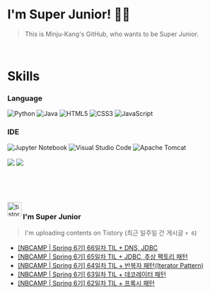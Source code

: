 
# I'm Super Junior! 🐱‍🏍
  > This is Minju-Kang's GitHub, who wants to be Super Junior.

<br>

<h1>Skills</h1>
<h3>Language</h3>
<div sytle="display:inline;">
<img alt="Python" src="https://img.shields.io/badge/Python-3776AB?style=flat-square&logo=Python&logoColor=white"/>
<img alt="Java" src="https://img.shields.io/badge/JAVA-007396?style=flat-square&logo=Java&logoColor=white"/>
<img alt="HTML5" src="https://img.shields.io/badge/HTML5-E34F26?style=flat-square&logo=HTML5&logoColor=white"/>
<img alt="CSS3" src="https://img.shields.io/badge/CSS3-1572B6?style=flat-square&logo=CSS3&logoColor=white"/>
<img alt="JavaScript" src="https://img.shields.io/badge/JavaScript-F7DF1E?style=flat-square&logo=JavaScript&logoColor=black"/>
</div>
<h3>IDE</h3>
<div sytle="display:inline;">
<img alt="Jupyter Notebook" src="https://img.shields.io/badge/Jupyter-F37626?style=flat-square&logo=Jupyter&logoColor=white"/>
<img alt="Visual Studio Code" src="https://img.shields.io/badge/Visual Studio Code-007ACC?style=flat-square&logo=Visual Studio Code&logoColor=white"/>
<img alt="Apache Tomcat" src="https://img.shields.io/badge/Apache Tomcat-F8DC75?style=flat-square&logo=Apache Tomcat&logoColor=black"/>
</div>
<br>

<img src="https://github-readme-stats.vercel.app/api/top-langs/?username=minjukang727" >
<img src="https://github-readme-stats.vercel.app/api?username=MinjuKang727&show_icons=true&theme=radical">

<br><br>


<br>

<img src="https://github.com/MinjuKang727/MinjuKang727/assets/108849480/0ac49170-7c8c-4c99-b0e5-86c414fc591c" alt="tistory-icon_IamSuperJunior" width="32px" align="left">

###  I'm Super Junior
  > I'm uploading contents on Tistory  (최근 일주일 간 게시글 `+ 6`)  

- <a href="https://ajtwltsk.tistory.com/320"> [NBCAMP | Spring 6기] 66일차 TIL + DNS, JDBC </a><br>  
- <a href="https://ajtwltsk.tistory.com/319"> [NBCAMP | Spring 6기] 65일차 TIL + JDBC, 추상 팩토리 패턴 </a><br>  
- <a href="https://ajtwltsk.tistory.com/318"> [NBCAMP | Spring 6기] 64일차 TIL + 반복자 패턴(Iterator Pattern) </a><br>  
- <a href="https://ajtwltsk.tistory.com/317"> [NBCAMP | Spring 6기] 63일차 TIL + 데코레이터 패턴 </a><br>  
- <a href="https://ajtwltsk.tistory.com/316"> [NBCAMP | Spring 6기] 62일차 TIL + 프록시 패턴 </a><br>  

